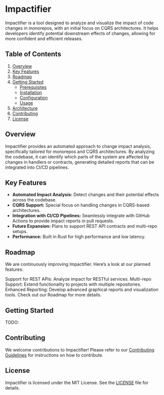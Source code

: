 # Impactifier

Impactifier is a tool designed to analyze and visualize the impact of code changes in monorepos, with an initial focus on CQRS architectures. It helps developers identify potential downstream effects of changes, allowing for more confident and efficient releases.

## Table of Contents
1. [Overview](#overview)
2. [Key Features](#key-features)
3. [Roadmap](#roadmap)
4. [Getting Started](#getting-started)
   - [Prerequisites](#prerequisites)
   - [Installation](#installation)
   - [Configuration](#configuration)
   - [Usage](#usage)
5. [Architecture](#architecture)
6. [Contributing](#contributing)
7. [License](#license)

## Overview

Impactifier provides an automated approach to change impact analysis, specifically tailored for monorepos and CQRS architectures. By analyzing the codebase, it can identify which parts of the system are affected by changes in handlers or contracts, generating detailed reports that can be integrated into CI/CD pipelines.

## Key Features

- **Automated Impact Analysis:** Detect changes and their potential effects across the codebase.
- **CQRS Support:** Special focus on handling changes in CQRS-based architectures.
- **Integration with CI/CD Pipelines:** Seamlessly integrate with GitHub Actions to provide impact reports in pull requests.
- **Future Expansion:** Plans to support REST API contracts and multi-repo setups.
- **Performance:** Built in Rust for high performance and low latency.

## Roadmap
We are continuously improving Impactifier. Here’s a look at our planned features:

Support for REST APIs: Analyze impact for RESTful services.
Multi-repo Support: Extend functionality to projects with multiple repositories.
Enhanced Reporting: Develop advanced graphical reports and visualization tools.
Check out our Roadmap for more details.

## Getting Started

TODO: 

## Contributing
We welcome contributions to Impactifier! Please refer to our [Contributing Guidelines](CONTRIBUTING.md) for instructions on how to contribute.

## License
Impactifier is licensed under the MIT License. See the [LICENSE](LICENSE) file for details.
